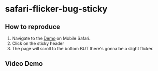 # safari-flicker-bug-sticky

## How to reproduce

1. Navigate to the [Demo](https://iampava.github.io/safari-flicker-bug-sticky) on Mobile Safari.
2. Click on the sticky header
3. The page will scroll to the bottom BUT there's gonna be a slight flicker.


## Video Demo

